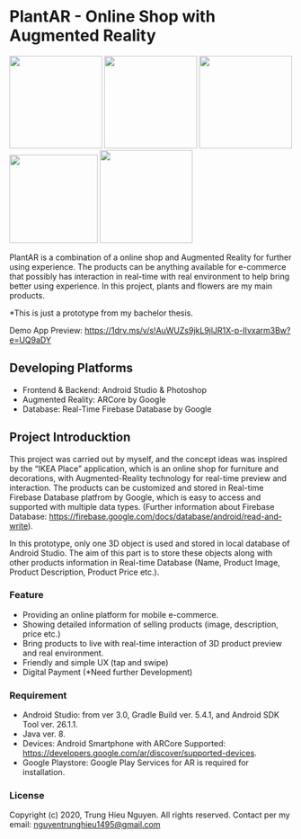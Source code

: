 # PlantAR - Online Shop with Augmented Reality

<img src ="https://user-images.githubusercontent.com/23613290/87225418-25311480-c38d-11ea-9d2b-2b27d3a6a494.png" width="165"/> <img src ="https://user-images.githubusercontent.com/23613290/87225425-31b56d00-c38d-11ea-8be7-100636c0a98a.png" width="165"/> <img src ="https://user-images.githubusercontent.com/23613290/87225430-41cd4c80-c38d-11ea-8b54-2c5ae2b5c54c.png" width="165"/> <img src ="https://user-images.githubusercontent.com/23613290/87225442-54478600-c38d-11ea-9a8e-24693725fd35.JPG" width="157"/> <img src ="https://user-images.githubusercontent.com/23613290/87225648-eef49480-c38e-11ea-8afd-da1cedaf0745.png" width="165"/>

PlantAR is a combination of a online shop and Augmented Reality for further using experience. The products can be anything available for e-commerce that possibly has interaction in real-time with real environment to help bring better using experience. In this project, plants and flowers are my main products. 

*This is just a prototype from my bachelor thesis.

Demo App Preview: https://1drv.ms/v/s!AuWUZs9jkL9jlJR1X-p-IIvxarm3Bw?e=UQ9aDY

## Developing Platforms
* Frontend & Backend: Android Studio & Photoshop
* Augmented Reality: ARCore by Google
* Database: Real-Time Firebase Database by Google

## Project Introducktion

This project was carried out by myself, and the concept ideas was inspired by the “IKEA Place” application, which is an online shop for furniture and decorations, with Augmented-Reality technology for real-time preview and interaction. The products can be customized and stored in Real-time Firebase Database platfrom by Google, which is easy to access and supported with multiple data types. (Further information about Firebase Database: https://firebase.google.com/docs/database/android/read-and-write).

In this prototype, only one 3D object is used and stored in local database of Android Studio. The aim of this part is to store these objects along with other products information in Real-time Database (Name, Product Image, Product Description, Product Price etc.).

### Feature
- Providing an online platform for mobile e-commerce.
- Showing detailed information of selling products (image, description, price etc.)
- Bring products to live with real-time interaction of 3D product preview and real environment.
- Friendly and simple UX (tap and swipe)
- Digital Payment (*Need further Development) 

### Requirement
- Android Studio: from ver 3.0, Gradle Build ver. 5.4.1, and Android SDK Tool ver. 26.1.1.
- Java ver. 8.
- Devices: Android Smartphone with ARCore Supported: https://developers.google.com/ar/discover/supported-devices.
- Google Playstore: Google Play Services for AR is required for installation.

### License
Copyright (c) 2020, Trung Hieu Nguyen. All rights reserved.
Contact per my email: nguyentrunghieu1495@gmail.com
